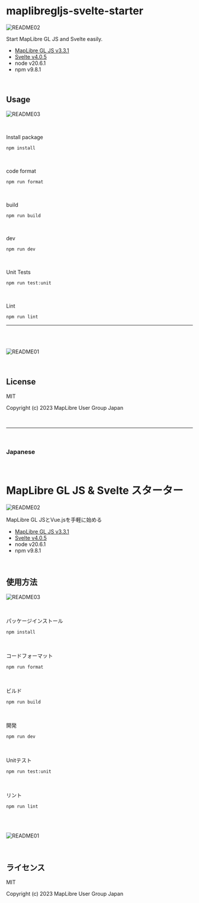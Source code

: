 # maplibregljs-svelte-starter

![README02](static/README02.png)

Start MapLibre GL JS and Svelte easily.  
- [MapLibre GL JS v3.3.1](https://maplibre.org)  
- [Svelte v4.0.5](https://svelte.dev)  
- node v20.6.1
- npm v9.8.1

<br>

## Usage

![README03](static/README03.png)

<br>

Install package
```bash
npm install
```

<br>

code format
```bash
npm run format
```

<br>

build
```bash
npm run build
```

<br>

dev
```bash
npm run dev
```

<br>

Unit Tests
```sh
npm run test:unit
```

<br>

Lint
```sh
npm run lint
```

---

<br>
<br>

![README01](static/README01.gif)

<br>

## License
MIT

Copyright (c) 2023 MapLibre User Group Japan

<br>

---

<br>

### Japanese

<br>

# MapLibre GL JS & Svelte スターター

![README02](static/README02.png)

MapLibre GL JSとVue.jsを手軽に始める
- [MapLibre GL JS v3.3.1](https://maplibre.org)  
- [Svelte v4.0.5](https://svelte.dev)  
- node v20.6.1
- npm v9.8.1

<br>

##  使用方法

![README03](static/README03.png)

<br>

パッケージインストール

```bash
npm install
```

<br>

コードフォーマット
```bash
npm run format
```

<br>

ビルド

```bash
npm run build
```

<br>

開発

```bash
npm run dev
```

<br>

Unitテスト
```sh
npm run test:unit
```

<br>

リント
```sh
npm run lint
```

<br>
<br>

![README01](static/README01.gif)

<br>

## ライセンス
MIT

Copyright (c) 2023 MapLibre User Group Japan

<br>

